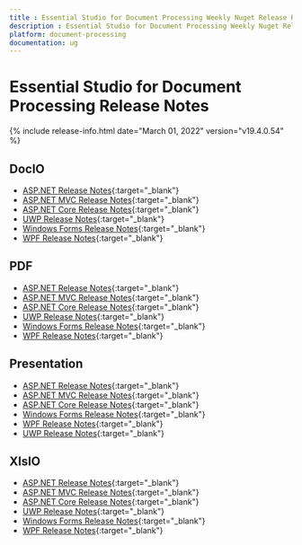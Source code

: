 ```yaml
---
title : Essential Studio for Document Processing Weekly Nuget Release Release Notes  
description : Essential Studio for Document Processing Weekly Nuget Release Release Notes  
platform: document-processing
documentation: ug
---
```


# Essential Studio for Document Processing  Release Notes  

{% include release-info.html date="March 01, 2022" version="v19.4.0.54" %} 

## DocIO

* [ASP.NET Release Notes](/aspnet/release-notes/v19.4.0.54#docio){:target="_blank"}
* [ASP.NET MVC Release Notes](/aspnetmvc/release-notes/v19.4.0.54#docio){:target="_blank"}
* [ASP.NET Core Release Notes](/aspnet-core/release-notes/v19.4.0.54#docio){:target="_blank"}
* [UWP Release Notes](/uwp/release-notes/v19.4.0.54#docio){:target="_blank"}
* [Windows Forms Release Notes](/windowsforms/release-notes/v19.4.0.54#docio){:target="_blank"}
* [WPF Release Notes](/wpf/release-notes/v19.4.0.54#docio){:target="_blank"}


## PDF

* [ASP.NET Release Notes](/aspnet/release-notes/v19.4.0.54#pdf){:target="_blank"}
* [ASP.NET MVC Release Notes](/aspnetmvc/release-notes/v19.4.0.54#pdf){:target="_blank"}
* [ASP.NET Core Release Notes](/aspnet-core/release-notes/v19.4.0.54#pdf){:target="_blank"}
* [UWP Release Notes](/uwp/release-notes/v19.4.0.54#pdf){:target="_blank"}
* [Windows Forms Release Notes](/windowsforms/release-notes/v19.4.0.54#pdf){:target="_blank"}
* [WPF Release Notes](/wpf/release-notes/v19.4.0.54#pdf){:target="_blank"}


## Presentation

* [ASP.NET Release Notes](/aspnet/release-notes/v19.4.0.54#presentation){:target="_blank"}
* [ASP.NET MVC Release Notes](/aspnetmvc/release-notes/v19.4.0.54#presentation){:target="_blank"}
* [ASP.NET Core Release Notes](/aspnet-core/release-notes/v19.4.0.54#presentation){:target="_blank"}
* [Windows Forms Release Notes](/windowsforms/release-notes/v19.4.0.54#presentation){:target="_blank"}
* [WPF Release Notes](/wpf/release-notes/v19.4.0.54#presentation){:target="_blank"}
* [UWP Release Notes](/uwp/release-notes/v19.4.0.54#presentation){:target="_blank"}


## XlsIO

* [ASP.NET Release Notes](/aspnet/release-notes/v19.4.0.54#xlsio){:target="_blank"}
* [ASP.NET MVC Release Notes](/aspnetmvc/release-notes/v19.4.0.54#xlsio){:target="_blank"}
* [ASP.NET Core Release Notes](/aspnet-core/release-notes/v19.4.0.54#xlsio){:target="_blank"}
* [UWP Release Notes](/uwp/release-notes/v19.4.0.54#xlsio){:target="_blank"}
* [Windows Forms Release Notes](/windowsforms/release-notes/v19.4.0.54#xlsio){:target="_blank"}
* [WPF Release Notes](/wpf/release-notes/v19.4.0.54#xlsio){:target="_blank"}